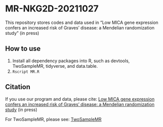 # MR-NKG2D-20211027
This repository stores codes and data used in “Low MICA gene expression confers an increased risk of Graves’ disease: a Mendelian randomization study” (in press)

## How to use
1. Install all dependency packages into R, such as devtools, TwoSampleMR, tidyverse, and data.table.
2. `Rscript MR.R`

## Citation
If you use our program and data, please cite: 
[Low MICA gene expression confers an increased risk of Graves’ disease: a Mendelian randomization study](https://) (in press)

For TwoSampleMR, please see:
[TwoSampleMR](https://mrcieu.github.io/TwoSampleMR/authors.html)
